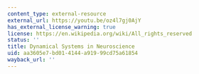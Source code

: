 ```yaml
---
content_type: external-resource
external_url: https://youtu.be/oz4l7gj0AjY
has_external_license_warning: true
license: https://en.wikipedia.org/wiki/All_rights_reserved
status: ''
title: Dynamical Systems in Neuroscience
uid: aa3605e7-bd01-4144-a919-99cd75a61854
wayback_url: ''
---
```

